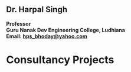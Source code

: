 ## Dr. Harpal Singh
**Professor**  
**Guru Nanak Dev Engineering College, Ludhiana**  
**Email: hps_bhoday@yahoo.com**

# Consultancy Projects
